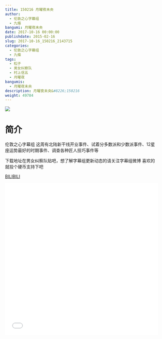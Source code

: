 ```yaml
---
title: 150216 月曜夜未央
author: 
  - 伦敦之心字幕组
  - 九條
bangumi: 月曜夜未央
date: 2017-10-16 00:00:00
publishdate: 2015-02-16
slug: 2017-10-16_150216_2143715
categories: 
  - 伦敦之心字幕组
  - 九條
tags: 
  - 松子
  - 男女纠察队
  - 村上信五
  - 月曜夜
bangumis: 
  - 月曜夜未央
description: 月曜夜未央&#8226;150216
weight: 49784
---
```


![](https://i.imgur.com/Pcn7sRW.jpg)

# 简介  
伦敦之心字幕组 这周有北陆新干线开业事件、试着分多数派和少数派事件、12星座运势最好的时期事件、调查各种匠人技巧事件等


下载地址在男女纠察队贴吧，想了解字幕组更新动态的请关注字幕组微博 喜欢的就投个硬币支持下吧

  [BILIBILI](https://www.bilibili.com/video/av2143715/)


<div class="vcontainer">  <iframe class='video' src="//www.bilibili.com/blackboard/player.html?aid=2143715" width="100%" height="500" frameborder="0" allowfullscreen="allowfullscreen"></iframe></div>
